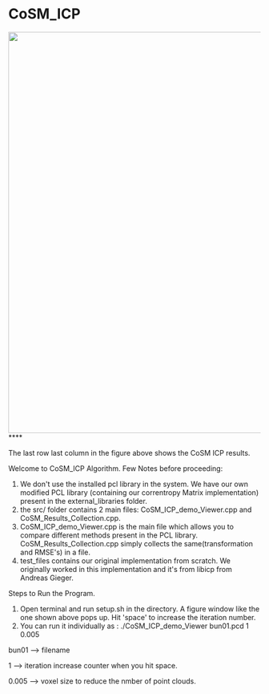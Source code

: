 # CoSM_ICP
<img src="gif_1.gif" width="1380" height="800"/>****

The last row last column in the figure above shows the CoSM ICP results.

Welcome to CoSM_ICP Algorithm.
Few Notes before proceeding:
1) We don't use the installed pcl library in the system. We have our own modified PCL library (containing our correntropy Matrix implementation) present in the external_libraries folder. 
2) the src/ folder contains 2 main files: CoSM_ICP_demo_Viewer.cpp and CoSM_Results_Collection.cpp.
3) CoSM_ICP_demo_Viewer.cpp is the main file which allows you to compare different methods present in the PCL library. CoSM_Results_Collection.cpp simply collects the same(transformation and RMSE's) in a file.
4) test_files contains our original implementation from scratch. We originally worked in this implementation and it's from libicp from Andreas Gieger.

Steps to Run the Program.
1) Open terminal and run setup.sh in the directory. A figure window like the one shown above pops up. Hit 'space' to increase the iteration number.
2) You can run it individually as :  ./CoSM_ICP_demo_Viewer bun01.pcd 1 0.005


bun01 --> filename

1 --> iteration increase counter when you hit space.

0.005 --> voxel size to reduce the nmber of point clouds.
  
  
